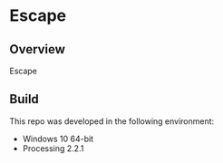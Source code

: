 # Escape
## Overview
Escape

## Build
This repo was developed in the following environment:
* Windows 10 64-bit
* Processing 2.2.1
